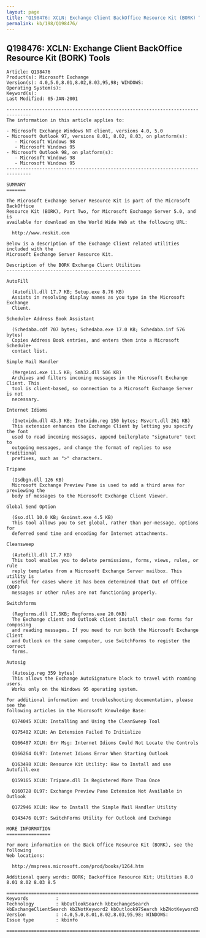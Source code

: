 ```yaml
---
layout: page
title: "Q198476: XCLN: Exchange Client BackOffice Resource Kit (BORK) Tools"
permalink: kb/198/Q198476/
---
```


## Q198476: XCLN: Exchange Client BackOffice Resource Kit (BORK) Tools

	Article: Q198476
	Product(s): Microsoft Exchange
	Version(s): 4.0,5.0,8.01,8.02,8.03,95,98; WINDOWS:
	Operating System(s): 
	Keyword(s): 
	Last Modified: 05-JAN-2001
	
	-------------------------------------------------------------------------------
	The information in this article applies to:
	
	- Microsoft Exchange Windows NT client, versions 4.0, 5.0 
	- Microsoft Outlook 97, versions 8.01, 8.02, 8.03, on platform(s):
	   - Microsoft Windows 98 
	   - Microsoft Windows 95 
	- Microsoft Outlook 98, on platform(s):
	   - Microsoft Windows 98 
	   - Microsoft Windows 95 
	-------------------------------------------------------------------------------
	
	SUMMARY
	=======
	
	The Microsoft Exchange Server Resource Kit is part of the Microsoft BackOffice
	Resource Kit (BORK), Part Two, for Microsoft Exchange Server 5.0, and is
	available for download on the World Wide Web at the following URL:
	
	  http://www.reskit.com
	
	Below is a description of the Exchange Client related utilities included with the
	Microsoft Exchange Server Resource Kit.
	
	Description of the BORK Exchange Client Utilities
	-------------------------------------------------
	
	AutoFill
	
	  (Autofill.dll 17.7 KB; Setup.exe 8.76 KB)
	  Assists in resolving display names as you type in the Microsoft Exchange
	  Client.
	
	Schedule+ Address Book Assistant
	
	  (Schedaba.cdf 707 bytes; Schedaba.exe 17.0 KB; Schedaba.inf 576 bytes)
	  Copies Address Book entries, and enters them into a Microsoft Schedule+
	  contact list.
	
	Simple Mail Handler
	
	  (Mergeini.exe 11.5 KB; Smh32.dll 506 KB)
	  Archives and filters incoming messages in the Microsoft Exchange Client. This
	  tool is client-based, so connection to a Microsoft Exchange Server is not
	  necessary.
	
	Internet Idioms
	
	  (Inetxidm.dll 43.3 KB; Inetxidm.reg 150 bytes; Msvcrt.dll 261 KB)
	  This extension enhances the Exchange Client by letting you specify the font
	  used to read incoming messages, append boilerplate "signature" text to
	  outgoing messages, and change the format of replies to use traditional
	  prefixes, such as ">" characters.
	
	Tripane
	
	  (Isdbgn.dll 126 KB)
	  Microsoft Exchange Preview Pane is used to add a third area for previewing the
	  body of messages to the Microsoft Exchange Client Viewer.
	
	Global Send Option
	
	  (Gso.dll 10.0 KB; Gsoinst.exe 4.5 KB)
	  This tool allows you to set global, rather than per-message, options for
	  deferred send time and encoding for Internet attachments.
	
	Cleansweep
	
	  (Autofill.dll 17.7 KB)
	  This tool enables you to delete permissions, forms, views, rules, or rule
	  reply templates from a Microsoft Exchange Server mailbox. This utility is
	  useful for cases where it has been determined that Out of Office (OOF)
	  messages or other rules are not functioning properly.
	
	Switchforms
	
	  (Regforms.dll 17.5KB; Regforms.exe 20.0KB)
	  The Exchange client and Outlook client install their own forms for composing
	  and reading messages. If you need to run both the Microsoft Exchange Client
	  and Outlook on the same computer, use SwitchForms to register the correct
	  forms.
	
	Autosig
	
	  (Autosig.reg 359 bytes)
	  This allows the Exchange AutoSignature block to travel with roaming users.
	  Works only on the Windows 95 operating system.
	
	For additional information and troubleshooting documentation, please see the
	following articles in the Microsoft Knowledge Base:
	
	  Q174045 XCLN: Installing and Using the CleanSweep Tool
	
	  Q175402 XCLN: An Extension Failed To Initialize
	
	  Q166487 XCLN: Err Msg: Internet Idioms Could Not Locate the Controls
	
	  Q166264 OL97: Internet Idioms Error When Starting Outlook
	
	  Q163498 XCLN: Resource Kit Utility: How to Install and use Autofill.exe
	
	  Q159165 XCLN: Tripane.dll Is Registered More Than Once
	
	  Q160728 OL97: Exchange Preview Pane Extension Not Available in Outlook
	
	  Q172946 XCLN: How to Install the Simple Mail Handler Utility
	
	  Q143476 OL97: SwitchForms Utility for Outlook and Exchange
	
	MORE INFORMATION
	================
	
	For more information on the Back Office Resource Kit (BORK), see the following
	Web locations:
	
	  http://mspress.microsoft.com/prod/books/1264.htm
	
	Additional query words: BORK; Backoffice Resource Kit; Utilities 8.0 8.01 8.02 8.03 8.5
	
	======================================================================
	Keywords          :  
	Technology        : kbOutlookSearch kbExchangeSearch kbExchangeClientSearch kbZNotKeyword2 kbOutlook97Search kbZNotKeyword3
	Version           : :4.0,5.0,8.01,8.02,8.03,95,98; WINDOWS:
	Issue type        : kbinfo
	
	=============================================================================
	
